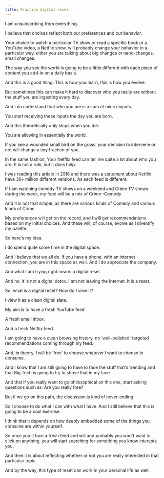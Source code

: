 ```yaml
---
title: Practice digital reset
---
```

I am unsubscribing from everything.

I believe that choices reflect both our preferences and our behavior.

Your choice to watch a particular TV show or read a specific book or a YouTube video, a Netflix show, will probably change your behavior in a particular way, either you are talking about big changes or nano-changes, small changes.

The way you see the world is going to be a little different with each piece of content you add-in on a daily basis.

And this is a good thing. This is how you learn, this is how you evolve.

But sometimes this can make it hard to discover who you really are without the stuff you are ingesting every day.

And I do understand that who you are is a sum of micro-inputs.

You start receiving these inputs the day you are born.

And this theoretically only stops when you die.

You are allowing in essentially the world.

If you see a wounded small bird on the grass, your decision to intervene or not will change a tiny fraction of you.

In the same fashion, Your Netflix feed can tell me quite a lot about who you are. It is not a rule, but it does help.

I was reading this article in 2018 and there was a statement about Netflix have 30+ million different versions. As each feed is different.

If I am watching comedy TV shows on a weekend and Crime TV shows during the week, my feed will be a mix of Crime -Comedy.

And it is not that simple, as there are various kinds of Comedy and various kinds of Crime.

My preferences will get on the record, and I will get recommendations based on my initial choices. And these will, of course, evolve as I diversify my palette.

So here's my idea.

I do spend quite some time in the digital space.

And I believe that we all do. If you have a phone, with an internet connection, you are in this space as well. And I do appreciate the company.

And what I am trying right now is a digital reset.

And no, it is not a digital detox. I am not leaving the Internet. It is a reset.

So, what is a digital reset? How do I view it?

I view it as a clean digital slate.

My aim is to have a fresh YouTube feed.

A fresh email inbox.

And a fresh Netflix feed.

I am going to have a clean browsing history, no 'well-polished' targeted recommendations coming through my feed.

And, in theory, I will be 'free' to choose whatever I want to choose to consume.

And I know that I am still going to have to face the stuff that's trending and that Big Tech is going to try to shove that in my face.

And that if you really want to go philosophical on this one, start asking questions such as: Are you really free?

But if we go on this path, the discussion is kind of never-ending.

So I choose to do what I can with what I have. And I still believe that this is going to be a cool exercise.

I think that it depends on how deeply embedded some of the things you consume are within yourself.

So once you'll face a fresh feed and will and probably you won't want to click on anything, you will start searching for something  you know interests you.

And then it is about reflecting whether or not you are really interested in that particular topic.

And by the way, this type of reset can work in your personal life as well.
